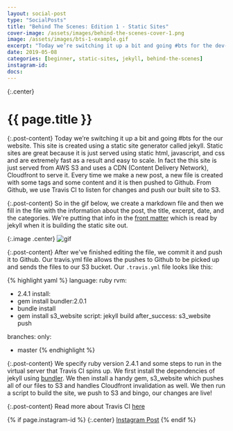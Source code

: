 ```yaml
---
layout: social-post
type: "SocialPosts"
title: "Behind The Scenes: Edition 1 - Static Sites"
cover-image: /assets/images/behind-the-scenes-cover-1.png
image: /assets/images/bts-1-example.gif
excerpt: "Today we’re switching it up a bit and going #bts for the dev-diaries.com website."
date: 2019-05-08
categories: [beginner, static-sites, jekyll, behind-the-scenes]
instagram-id: 
docs: 
---
```

{:.center}
# {{ page.title }}

{:.post-content}
Today we’re switching it up a bit and going #bts for the our website.
This site is created using a static site generator called jekyll. 
Static sites are great because it is just served using static html, javascript, 
and css and are extremely fast as a result and easy to scale. In fact the 
this site is just served from AWS S3 and uses a CDN (Content Delivery Network), 
Cloudfront to serve it. Every time we make a new post, a new file is created 
with some tags and some content and it is then pushed to Github. From Github, 
we use Travis CI to listen for changes and push our built site to S3.

{:.post-content}
So in the gif below, we create a markdown file and then we fill in the file with 
the information about the post, the title, excerpt, date, and the categories.
We're putting that info in the <a href="https://jekyllrb.com/docs/front-matter/" target="_blank">front matter</a>
which is read by jekyll when it is building the static site out.

{:.image .center}
![gif]({{page.image}})

{:.post-content}
After we've finished editing the file, we commit it and push it to Github. Our travis.yml
file allows the pushes to Github to be picked up and sends the files to our S3 bucket.
Our `.travis.yml` file looks like this:

{% highlight yaml %}
language: ruby
rvm:
  - 2.4.1
install: 
  - gem install bundler:2.0.1
  - bundle install 
  - gem install s3_website
script: jekyll build
after_success: s3_website push

branches:
  only:
  - master
{% endhighlight %}

{:.post-content}
We specify ruby version 2.4.1 and some steps to run in the virtual server that Travis
CI spins up. We first install the dependencies of jekyll using <a href="https://bundler.io/" target="_blank">bundler</a>.
We then install a handy gem, s3_website which pushes all of our files to S3 and handles
Cloudfront invalidation as well. We then run a script to build the site, we push to S3 and bingo, our changes are live!

{:.post-content}
Read more about Travis CI <a href="https://docs.travis-ci.com/" target="_blank">here</a>

{% if page.instagram-id %}
{:.center}
<a class="insta-link" href="https://www.instagram.com/p/{{page.instagram-id}}" target="_blank">Instagram Post</a>
{% endif %}
